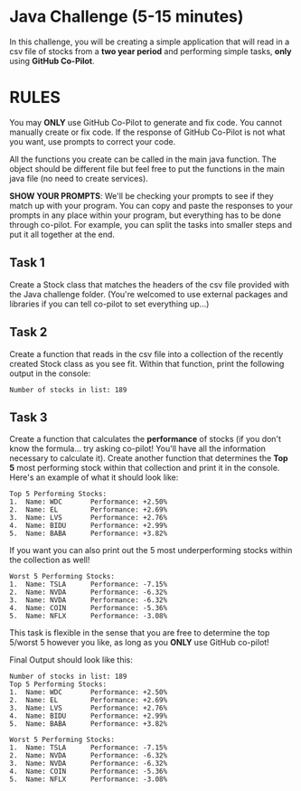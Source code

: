 # Java Challenge (5-15 minutes)

In this challenge, you will be creating a simple application that will read in a csv file of stocks from a **two year period** and performing simple tasks, **only** using **GitHub Co-Pilot**.

# RULES

You may **ONLY** use GitHub Co-Pilot to generate and fix code. You cannot manually create or fix code. If the response of GitHub Co-Pilot is not what you want, use prompts to correct your code.

All the functions you create can be called in the main java function. The object should be different file but feel free to put the functions in the main java file (no need to create services).

**SHOW YOUR PROMPTS**: We'll be checking your prompts to see if they match up with your program. You can copy and paste the responses to your prompts in any place within your program, but everything has to be done through co-pilot. For example, you can split the tasks into smaller steps and put it all together at the end.

## Task 1
Create a Stock class that matches the headers of the csv file provided with the Java challenge folder. (You're welcomed to use external packages and libraries if you can tell co-pilot to set everything up...)

## Task 2
Create a function that reads in the csv file into a collection of the recently created Stock class as you see fit.
Within that function, print the following output in the console:

```
Number of stocks in list: 189
```

## Task 3
Create a function that calculates the **performance** of stocks (if you don't know the formula... try asking co-pilot! You'll have all the information necessary to calculate it).
Create another function that determines the **Top 5** most performing stock within that collection and print it in the console. Here's an example of what it should look like:

```
Top 5 Performing Stocks:
1.	Name: WDC		Performance: +2.50%
2.	Name: EL		Performance: +2.69%
3.	Name: LVS		Performance: +2.76%
4.	Name: BIDU		Performance: +2.99%
5.	Name: BABA		Performance: +3.82%
```

If you want you can also print out the 5 most underperforming stocks within the collection as well!

```
Worst 5 Performing Stocks:
1.	Name: TSLA		Performance: -7.15%
2.	Name: NVDA		Performance: -6.32%
3.	Name: NVDA		Performance: -6.32%
4.	Name: COIN		Performance: -5.36%
5.	Name: NFLX		Performance: -3.08%
```

This task is flexible in the sense that you are free to determine the top 5/worst 5 however you like, as long as you **ONLY** use GitHub co-pilot!

Final Output should look like this:

```
Number of stocks in list: 189
Top 5 Performing Stocks:
1.	Name: WDC		Performance: +2.50%
2.	Name: EL		Performance: +2.69%
3.	Name: LVS		Performance: +2.76%
4.	Name: BIDU		Performance: +2.99%
5.	Name: BABA		Performance: +3.82%

Worst 5 Performing Stocks:
1.	Name: TSLA		Performance: -7.15%
2.	Name: NVDA		Performance: -6.32%
3.	Name: NVDA		Performance: -6.32%
4.	Name: COIN		Performance: -5.36%
5.	Name: NFLX		Performance: -3.08%
```
